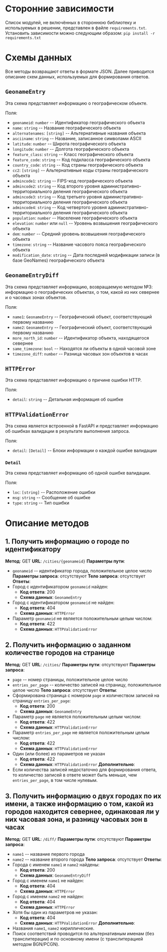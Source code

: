 # Сторонние зависимости

Список модулей, не включённых в стороннюю библиотеку и используемых в решении, представлен в файле `requirements.txt`. Установить зависимости можно следующим образом:
`pip install -r requirements.txt`

# Схемы данных

Все методы возвращают ответы в формате JSON. Далее приводится описание схем данных, используемых для формирования ответов.

## `GeonameEntry`

Эта схема представляет информацию о географическом объекте.

Поля:
- `geonameid`: `number` -- Идентификатор географического объекта
- `name`: `string` -- Название географического объекта
- `alternatenames`: `[string]` -- Альтернативные названия объекта
- `asciiname`: `string` -- Название, записанное символами ASCII
- `latitude`: `number` -- Широта географического объекта
- `longitude`: `number` -- Долгота географического объекта
- `feature_class`: `string` -- Класс географического объекта
- `feature_code`: `string` -- Код подкласса географического объекта
- `country_code`: `string` -- Код страны географического объекта
- `cc2`: `[string]` -- Альтернативные коды страны географического объекта
- `admincode1`: `string` -- FIPS-код географического объекта
- `admincode2`: `string` -- Код второго уровня административно-территориального деления географического объекта
- `admincode3`: `string` -- Код третьего уровня административно-территориального деления географического объекта
- `admincode4`: `string` -- Код четвертого уровня административно-территориального деления географического объекта
- `population`: `number` -- Население географического объекта
- `elevation`: `number` или `null` -- Уровень возвышения географического объекта
- `dem`: `number` -- Средний уровень возвышения географического объекта
- `timezone`: `string` -- Название часового пояса географического объекта
- `modification_date`: `string` -- Дата последней модификации записи (в базе GeoNames) географического объекта

## `GeonameEntryDiff`

Эта схема представляет информацию, возвращаемую методом №3: информацию о географических объектах, о том, какой из них севернее и о часовых зонах объектов.

Поля:
- `name1`: `GeonameEntry` -- Географический объект, соответствующий первому названию
- `name2`: `GeonameEntry` -- Географический объект, соответствующий первому названию
- `more_north_id`: `number` -- Идентификатор объекта, находящегося севернее
- `same_timezone`: `bool` -- Находятся ли объекты в одной часовой зоне
- `timezone_diff`: `number` -- Разница часовых зон объектов в часах

## `HTTPError`

Эта схема представляет информацию о причине ошибки HTTP.

Поля:
- `detail`: `string` -- Детальная информация об ошибке

## `HTTPValidationError`

Эта схема является встроенной в FastAPI и представляет информацию об ошибках валидации в результате выполнения запроса.

Поля:
- `detail`: `[Detail]` -- Блоки информации о каждой ошибке валидации

### `Detail`

Эта схема представляет информацию об одной ошибке валидации.

Поля:
- `loc`: `[string]` -- Расположение ошибки
- `msg`: `string` -- Сообщение об ошибке
- `type`: `string` -- Тип ошибки

# Описание методов

## 1. Получить информацию о городе по идентификатору

**Метод**: GET
**URL**: `/cities/{geonameid}`
**Параметры пути**:
- `geonameid` -- идентификатор города, положительное целое число
**Параметры запроса**: отсутствуют
**Тело запроса**: отсутствует
**Ответы**:
- Город с идентификатором `geonameid` найден:
  - **Код ответа**: 200
  - **Схема данных**: `GeonameEntry`
- Город с идентификатором `geonameid` не найден:
  - **Код ответа**: 404
  - **Схема данных**: `HTTPError`
- Параметр `geonameid` не является положительным целым числом:
  - **Код ответа**: 422
  - **Схема данных**: `HTTPValidationError`

## 2. Получить информацию о заданном количестве городов на странице

**Метод**: GET
**URL**: `/cities/`
**Параметры пути**: отсутствуют
**Параметры запроса**: 
- `page` -- номер страницы, положительное целое число
- `entries_per_page` -- количество записей на страницу, положительное целое число
**Тело запроса**: отсутствует
**Ответы**:
- Сформирована страница с номером `page` и количеством записей на страницу `entries_per_page`:
  - **Код ответа**: 200
  - **Схема данных**: `GeonameEntry`
- Параметр `page` не является положительным целым числом:
  - **Код ответа**: 422
  - **Схема данных**: `HTTPValidationError`
- Параметр `entries_per_page` не является положительным целым числом:
  - **Код ответа**: 422
  - **Схема данных**: `HTTPValidationError`
- Один (или более) из параметров не указан
  - **Код ответа**: 422
  - **Схема данных**: `HTTPValidationError`
**Дополнительно**:
- Если количества записей недостаточно для формирования ответа, то количество записей в ответе может быть меньше, чем `entries_per_page`, в том числе нулевым.

## 3. Получить информацию о двух городах по их имени, а также информацию о том, какой из городов находится севернее, одинаковая ли у них часовая зона, и разницу часовых зон в часах

**Метод**: GET
**URL**: `/diff/`
**Параметры пути**: отсутствуют
**Параметры запроса**: 
- `name1` -- название первого города
- `name2` -- название второго города
**Тело запроса**: отсутствует
**Ответы**:
- Города с именем `name1` и `name2` найдены:
  - **Код ответа**: 200
  - **Схема данных**: `GeonameEntryDiff`
- Город с именем `name1` не найден:
  - **Код ответа**: 404
  - **Схема данных**: `HTTPError`
- Город с именем `name2` не найден:
  - **Код ответа**: 404
  - **Схема данных**: `HTTPError`
- Хотя бы один из параметров не указан:
  - **Код ответа**: 404
  - **Схема данных**: `HTTPValidationError`
**Дополнительно**:
- Названия `name1`, `name2` кириллические.
- Поиск соответствий проводится по альтернативным именам (без транслитерации) и по основному имени (с транслитерацией методом BGN/PCGN).